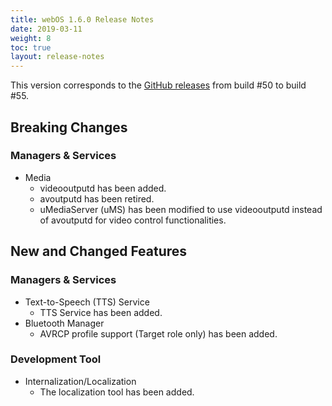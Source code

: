 ```yaml
---
title: webOS 1.6.0 Release Notes
date: 2019-03-11
weight: 8
toc: true
layout: release-notes
---
```


This version corresponds to the [GitHub releases](https://github.com/webosose/build-webos/releases) from build #50 to build #55.

## Breaking Changes

### Managers & Services

* Media
    * videooutputd has been added.
    * avoutputd has been retired.
    * uMediaServer (uMS) has been modified to use videooutputd instead of avoutputd for video control functionalities.

## New and Changed Features

### Managers & Services

* Text-to-Speech (TTS) Service
    * TTS Service has been added.
* Bluetooth Manager
    * AVRCP profile support (Target role only) has been added.

### Development Tool

* Internalization/Localization
    * The localization tool has been added.
